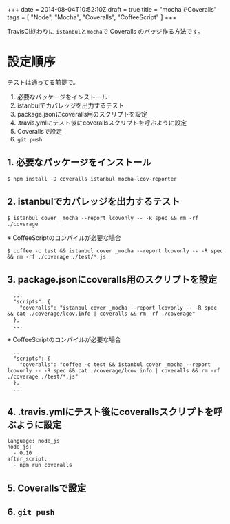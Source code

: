 +++
date = 2014-08-04T10:52:10Z
draft = true
title = "mochaでCoveralls"
tags = [
  "Node",
  "Mocha",
  "Coveralls",
  "CoffeeScript"
]
+++

TravisCI終わりに `istanbul`と`mocha`で Coveralls のバッジ作る方法です。

# 設定順序

テストは通ってる前提で。

1. 必要なパッケージをインストール
2. istanbulでカバレッジを出力するテスト
3. package.jsonにcoveralls用のスクリプトを設定
4. .travis.ymlにテスト後にcoverallsスクリプトを呼ぶように設定
5. Coverallsで設定
6. `git push`

## 1. 必要なパッケージをインストール

```
$ npm install -D coveralls istanbul mocha-lcov-reporter
```

## 2. istanbulでカバレッジを出力するテスト

```
$ istanbul cover _mocha --report lcovonly -- -R spec && rm -rf ./coverage
```

※ CoffeeScriptのコンパイルが必要な場合

```
$ coffee -c test && istanbul cover _mocha --report lcovonly -- -R spec && rm -rf ./coverage ./test/*.js
```

## 3. package.jsonにcoveralls用のスクリプトを設定

```
  ...
  "scripts": {
    "coveralls": "istanbul cover _mocha --report lcovonly -- -R spec && cat ./coverage/lcov.info | coveralls && rm -rf ./coverage"
  },
  ...
```

※ CoffeeScriptのコンパイルが必要な場合

```
  ...
  "scripts": {
    "coveralls": "coffee -c test && istanbul cover _mocha --report lcovonly -- -R spec && cat ./coverage/lcov.info | coveralls && rm -rf ./coverage ./test/*.js"
  },
  ...
```

## 4. .travis.ymlにテスト後にcoverallsスクリプトを呼ぶように設定

```
language: node_js
node_js:
  - 0.10
after_script:
  - npm run coveralls
```

## 5. Coverallsで設定
## 6. `git push`
